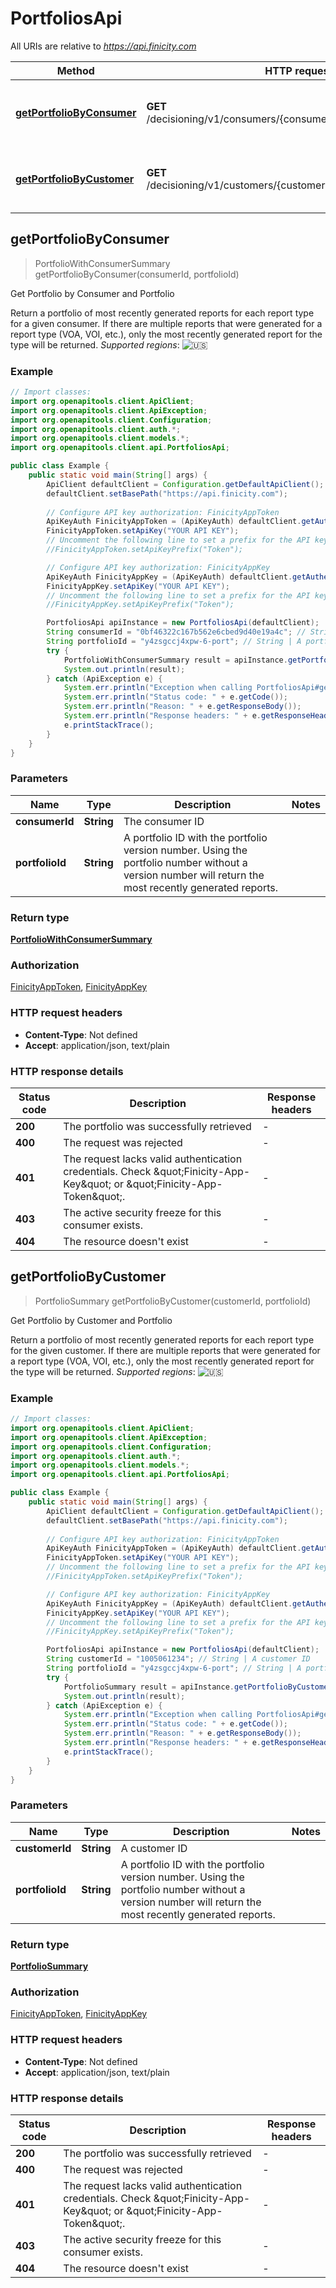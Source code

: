 # PortfoliosApi

All URIs are relative to *https://api.finicity.com*

| Method | HTTP request | Description |
|------------- | ------------- | -------------|
| [**getPortfolioByConsumer**](PortfoliosApi.md#getPortfolioByConsumer) | **GET** /decisioning/v1/consumers/{consumerId}/portfolios/{portfolioId} | Get Portfolio by Consumer and Portfolio |
| [**getPortfolioByCustomer**](PortfoliosApi.md#getPortfolioByCustomer) | **GET** /decisioning/v1/customers/{customerId}/portfolios/{portfolioId} | Get Portfolio by Customer and Portfolio |



## getPortfolioByConsumer

> PortfolioWithConsumerSummary getPortfolioByConsumer(consumerId, portfolioId)

Get Portfolio by Consumer and Portfolio

Return a portfolio of most recently generated reports for each report type for a given consumer. If there are multiple reports that were generated for a report type (VOA, VOI, etc.), only the most recently generated report for the type will be returned.  _Supported regions_: ![🇺🇸](https://flagcdn.com/20x15/us.png)

### Example

```java
// Import classes:
import org.openapitools.client.ApiClient;
import org.openapitools.client.ApiException;
import org.openapitools.client.Configuration;
import org.openapitools.client.auth.*;
import org.openapitools.client.models.*;
import org.openapitools.client.api.PortfoliosApi;

public class Example {
    public static void main(String[] args) {
        ApiClient defaultClient = Configuration.getDefaultApiClient();
        defaultClient.setBasePath("https://api.finicity.com");
        
        // Configure API key authorization: FinicityAppToken
        ApiKeyAuth FinicityAppToken = (ApiKeyAuth) defaultClient.getAuthentication("FinicityAppToken");
        FinicityAppToken.setApiKey("YOUR API KEY");
        // Uncomment the following line to set a prefix for the API key, e.g. "Token" (defaults to null)
        //FinicityAppToken.setApiKeyPrefix("Token");

        // Configure API key authorization: FinicityAppKey
        ApiKeyAuth FinicityAppKey = (ApiKeyAuth) defaultClient.getAuthentication("FinicityAppKey");
        FinicityAppKey.setApiKey("YOUR API KEY");
        // Uncomment the following line to set a prefix for the API key, e.g. "Token" (defaults to null)
        //FinicityAppKey.setApiKeyPrefix("Token");

        PortfoliosApi apiInstance = new PortfoliosApi(defaultClient);
        String consumerId = "0bf46322c167b562e6cbed9d40e19a4c"; // String | The consumer ID
        String portfolioId = "y4zsgccj4xpw-6-port"; // String | A portfolio ID with the portfolio version number. Using the portfolio number without a version number will return the most recently generated reports.
        try {
            PortfolioWithConsumerSummary result = apiInstance.getPortfolioByConsumer(consumerId, portfolioId);
            System.out.println(result);
        } catch (ApiException e) {
            System.err.println("Exception when calling PortfoliosApi#getPortfolioByConsumer");
            System.err.println("Status code: " + e.getCode());
            System.err.println("Reason: " + e.getResponseBody());
            System.err.println("Response headers: " + e.getResponseHeaders());
            e.printStackTrace();
        }
    }
}
```

### Parameters


| Name | Type | Description  | Notes |
|------------- | ------------- | ------------- | -------------|
| **consumerId** | **String**| The consumer ID | |
| **portfolioId** | **String**| A portfolio ID with the portfolio version number. Using the portfolio number without a version number will return the most recently generated reports. | |

### Return type

[**PortfolioWithConsumerSummary**](PortfolioWithConsumerSummary.md)

### Authorization

[FinicityAppToken](../README.md#FinicityAppToken), [FinicityAppKey](../README.md#FinicityAppKey)

### HTTP request headers

- **Content-Type**: Not defined
- **Accept**: application/json, text/plain


### HTTP response details
| Status code | Description | Response headers |
|-------------|-------------|------------------|
| **200** | The portfolio was successfully retrieved |  -  |
| **400** | The request was rejected |  -  |
| **401** | The request lacks valid authentication credentials. Check \&quot;Finicity-App-Key\&quot; or \&quot;Finicity-App-Token\&quot;. |  -  |
| **403** | The active security freeze for this consumer exists. |  -  |
| **404** | The resource doesn&#39;t exist |  -  |


## getPortfolioByCustomer

> PortfolioSummary getPortfolioByCustomer(customerId, portfolioId)

Get Portfolio by Customer and Portfolio

Return a portfolio of most recently generated reports for each report type for the given customer. If there are multiple reports that were generated for a report type (VOA, VOI, etc.), only the most recently generated report for the type will be returned.  _Supported regions_: ![🇺🇸](https://flagcdn.com/20x15/us.png) 

### Example

```java
// Import classes:
import org.openapitools.client.ApiClient;
import org.openapitools.client.ApiException;
import org.openapitools.client.Configuration;
import org.openapitools.client.auth.*;
import org.openapitools.client.models.*;
import org.openapitools.client.api.PortfoliosApi;

public class Example {
    public static void main(String[] args) {
        ApiClient defaultClient = Configuration.getDefaultApiClient();
        defaultClient.setBasePath("https://api.finicity.com");
        
        // Configure API key authorization: FinicityAppToken
        ApiKeyAuth FinicityAppToken = (ApiKeyAuth) defaultClient.getAuthentication("FinicityAppToken");
        FinicityAppToken.setApiKey("YOUR API KEY");
        // Uncomment the following line to set a prefix for the API key, e.g. "Token" (defaults to null)
        //FinicityAppToken.setApiKeyPrefix("Token");

        // Configure API key authorization: FinicityAppKey
        ApiKeyAuth FinicityAppKey = (ApiKeyAuth) defaultClient.getAuthentication("FinicityAppKey");
        FinicityAppKey.setApiKey("YOUR API KEY");
        // Uncomment the following line to set a prefix for the API key, e.g. "Token" (defaults to null)
        //FinicityAppKey.setApiKeyPrefix("Token");

        PortfoliosApi apiInstance = new PortfoliosApi(defaultClient);
        String customerId = "1005061234"; // String | A customer ID
        String portfolioId = "y4zsgccj4xpw-6-port"; // String | A portfolio ID with the portfolio version number. Using the portfolio number without a version number will return the most recently generated reports.
        try {
            PortfolioSummary result = apiInstance.getPortfolioByCustomer(customerId, portfolioId);
            System.out.println(result);
        } catch (ApiException e) {
            System.err.println("Exception when calling PortfoliosApi#getPortfolioByCustomer");
            System.err.println("Status code: " + e.getCode());
            System.err.println("Reason: " + e.getResponseBody());
            System.err.println("Response headers: " + e.getResponseHeaders());
            e.printStackTrace();
        }
    }
}
```

### Parameters


| Name | Type | Description  | Notes |
|------------- | ------------- | ------------- | -------------|
| **customerId** | **String**| A customer ID | |
| **portfolioId** | **String**| A portfolio ID with the portfolio version number. Using the portfolio number without a version number will return the most recently generated reports. | |

### Return type

[**PortfolioSummary**](PortfolioSummary.md)

### Authorization

[FinicityAppToken](../README.md#FinicityAppToken), [FinicityAppKey](../README.md#FinicityAppKey)

### HTTP request headers

- **Content-Type**: Not defined
- **Accept**: application/json, text/plain


### HTTP response details
| Status code | Description | Response headers |
|-------------|-------------|------------------|
| **200** | The portfolio was successfully retrieved |  -  |
| **400** | The request was rejected |  -  |
| **401** | The request lacks valid authentication credentials. Check \&quot;Finicity-App-Key\&quot; or \&quot;Finicity-App-Token\&quot;. |  -  |
| **403** | The active security freeze for this consumer exists. |  -  |
| **404** | The resource doesn&#39;t exist |  -  |

